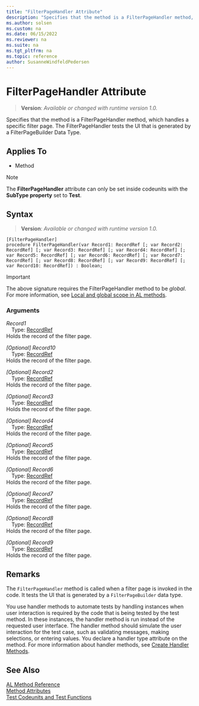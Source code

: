 ```yaml
---
title: "FilterPageHandler Attribute"
description: "Specifies that the method is a FilterPageHandler method, which handles a specific filter page."
ms.author: solsen
ms.custom: na
ms.date: 06/15/2022
ms.reviewer: na
ms.suite: na
ms.tgt_pltfrm: na
ms.topic: reference
author: SusanneWindfeldPedersen
---
```

[//]: # (START>DO_NOT_EDIT)
[//]: # (IMPORTANT:Do not edit any of the content between here and the END>DO_NOT_EDIT.)
[//]: # (Any modifications should be made in the .xml files in the ModernDev repo.)

# FilterPageHandler Attribute
> **Version**: _Available or changed with runtime version 1.0._

Specifies that the method is a FilterPageHandler method, which handles a specific filter page. The FilterPageHandler tests the UI that is generated by a FilterPageBuilder Data Type.


## Applies To

- Method

> [!NOTE]
> The **FilterPageHandler** attribute can only be set inside codeunits with the **SubType property** set to **Test**.

## Syntax


> **Version**: _Available or changed with runtime version 1.0._
```AL
[FilterPageHandler]
procedure FilterPageHandler(var Record1: RecordRef [; var Record2: RecordRef] [; var Record3: RecordRef] [; var Record4: RecordRef] [; var Record5: RecordRef] [; var Record6: RecordRef] [; var Record7: RecordRef] [; var Record8: RecordRef] [; var Record9: RecordRef] [; var Record10: RecordRef]) : Boolean;
```
> [!IMPORTANT]
> The above signature requires the FilterPageHandler method to be *global*. For more information, see [Local and global scope in AL methods](../devenv-al-methods.md%23local-and-global-scope).

### Arguments
*Record1*  
&emsp;Type: [RecordRef](../methods-auto/recordref/recordref-data-type.md)  
Holds the record of the filter page.  

*[Optional] Record10*  
&emsp;Type: [RecordRef](../methods-auto/recordref/recordref-data-type.md)  
Holds the record of the filter page.  

*[Optional] Record2*  
&emsp;Type: [RecordRef](../methods-auto/recordref/recordref-data-type.md)  
Holds the record of the filter page.  

*[Optional] Record3*  
&emsp;Type: [RecordRef](../methods-auto/recordref/recordref-data-type.md)  
Holds the record of the filter page.  

*[Optional] Record4*  
&emsp;Type: [RecordRef](../methods-auto/recordref/recordref-data-type.md)  
Holds the record of the filter page.  

*[Optional] Record5*  
&emsp;Type: [RecordRef](../methods-auto/recordref/recordref-data-type.md)  
Holds the record of the filter page.  

*[Optional] Record6*  
&emsp;Type: [RecordRef](../methods-auto/recordref/recordref-data-type.md)  
Holds the record of the filter page.  

*[Optional] Record7*  
&emsp;Type: [RecordRef](../methods-auto/recordref/recordref-data-type.md)  
Holds the record of the filter page.  

*[Optional] Record8*  
&emsp;Type: [RecordRef](../methods-auto/recordref/recordref-data-type.md)  
Holds the record of the filter page.  

*[Optional] Record9*  
&emsp;Type: [RecordRef](../methods-auto/recordref/recordref-data-type.md)  
Holds the record of the filter page.  

[//]: # (IMPORTANT: END>DO_NOT_EDIT)

## Remarks

The `FilterPageHandler` method is called when a filter page is invoked in the code. It tests the UI that is generated by a `FilterPageBuilder` data type. 

You use handler methods to automate tests by handling instances when user interaction is required by the code that is being tested by the test method. In these instances, the handler method is run instead of the requested user interface. The handler method should simulate the user interaction for the test case, such as validating messages, making selections, or entering values. You declare a handler type attribute on the method. For more information about handler methods, see [Create Handler Methods](../devenv-creating-handler-methods.md).

## See Also  
[AL Method Reference](../methods-auto/library.md)  
[Method Attributes](devenv-method-attributes.md)  
[Test Codeunits and Test Functions](../devenv-test-codeunits-and-test-methods.md)
